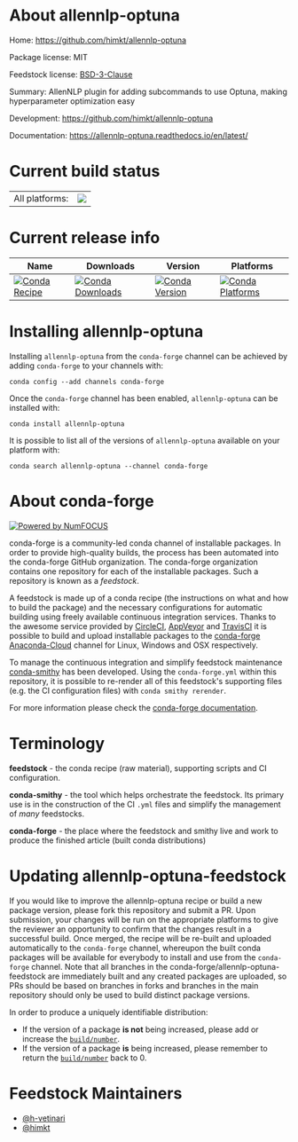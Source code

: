 About allennlp-optuna
=====================

Home: https://github.com/himkt/allennlp-optuna

Package license: MIT

Feedstock license: [BSD-3-Clause](https://github.com/conda-forge/allennlp-optuna-feedstock/blob/master/LICENSE.txt)

Summary: AllenNLP plugin for adding subcommands to use Optuna, making hyperparameter optimization easy

Development: https://github.com/himkt/allennlp-optuna

Documentation: https://allennlp-optuna.readthedocs.io/en/latest/

Current build status
====================


<table><tr><td>All platforms:</td>
    <td>
      <a href="https://dev.azure.com/conda-forge/feedstock-builds/_build/latest?definitionId=11654&branchName=master">
        <img src="https://dev.azure.com/conda-forge/feedstock-builds/_apis/build/status/allennlp-optuna-feedstock?branchName=master">
      </a>
    </td>
  </tr>
</table>

Current release info
====================

| Name | Downloads | Version | Platforms |
| --- | --- | --- | --- |
| [![Conda Recipe](https://img.shields.io/badge/recipe-allennlp--optuna-green.svg)](https://anaconda.org/conda-forge/allennlp-optuna) | [![Conda Downloads](https://img.shields.io/conda/dn/conda-forge/allennlp-optuna.svg)](https://anaconda.org/conda-forge/allennlp-optuna) | [![Conda Version](https://img.shields.io/conda/vn/conda-forge/allennlp-optuna.svg)](https://anaconda.org/conda-forge/allennlp-optuna) | [![Conda Platforms](https://img.shields.io/conda/pn/conda-forge/allennlp-optuna.svg)](https://anaconda.org/conda-forge/allennlp-optuna) |

Installing allennlp-optuna
==========================

Installing `allennlp-optuna` from the `conda-forge` channel can be achieved by adding `conda-forge` to your channels with:

```
conda config --add channels conda-forge
```

Once the `conda-forge` channel has been enabled, `allennlp-optuna` can be installed with:

```
conda install allennlp-optuna
```

It is possible to list all of the versions of `allennlp-optuna` available on your platform with:

```
conda search allennlp-optuna --channel conda-forge
```


About conda-forge
=================

[![Powered by NumFOCUS](https://img.shields.io/badge/powered%20by-NumFOCUS-orange.svg?style=flat&colorA=E1523D&colorB=007D8A)](http://numfocus.org)

conda-forge is a community-led conda channel of installable packages.
In order to provide high-quality builds, the process has been automated into the
conda-forge GitHub organization. The conda-forge organization contains one repository
for each of the installable packages. Such a repository is known as a *feedstock*.

A feedstock is made up of a conda recipe (the instructions on what and how to build
the package) and the necessary configurations for automatic building using freely
available continuous integration services. Thanks to the awesome service provided by
[CircleCI](https://circleci.com/), [AppVeyor](https://www.appveyor.com/)
and [TravisCI](https://travis-ci.com/) it is possible to build and upload installable
packages to the [conda-forge](https://anaconda.org/conda-forge)
[Anaconda-Cloud](https://anaconda.org/) channel for Linux, Windows and OSX respectively.

To manage the continuous integration and simplify feedstock maintenance
[conda-smithy](https://github.com/conda-forge/conda-smithy) has been developed.
Using the ``conda-forge.yml`` within this repository, it is possible to re-render all of
this feedstock's supporting files (e.g. the CI configuration files) with ``conda smithy rerender``.

For more information please check the [conda-forge documentation](https://conda-forge.org/docs/).

Terminology
===========

**feedstock** - the conda recipe (raw material), supporting scripts and CI configuration.

**conda-smithy** - the tool which helps orchestrate the feedstock.
                   Its primary use is in the construction of the CI ``.yml`` files
                   and simplify the management of *many* feedstocks.

**conda-forge** - the place where the feedstock and smithy live and work to
                  produce the finished article (built conda distributions)


Updating allennlp-optuna-feedstock
==================================

If you would like to improve the allennlp-optuna recipe or build a new
package version, please fork this repository and submit a PR. Upon submission,
your changes will be run on the appropriate platforms to give the reviewer an
opportunity to confirm that the changes result in a successful build. Once
merged, the recipe will be re-built and uploaded automatically to the
`conda-forge` channel, whereupon the built conda packages will be available for
everybody to install and use from the `conda-forge` channel.
Note that all branches in the conda-forge/allennlp-optuna-feedstock are
immediately built and any created packages are uploaded, so PRs should be based
on branches in forks and branches in the main repository should only be used to
build distinct package versions.

In order to produce a uniquely identifiable distribution:
 * If the version of a package **is not** being increased, please add or increase
   the [``build/number``](https://conda.io/docs/user-guide/tasks/build-packages/define-metadata.html#build-number-and-string).
 * If the version of a package **is** being increased, please remember to return
   the [``build/number``](https://conda.io/docs/user-guide/tasks/build-packages/define-metadata.html#build-number-and-string)
   back to 0.

Feedstock Maintainers
=====================

* [@h-vetinari](https://github.com/h-vetinari/)
* [@himkt](https://github.com/himkt/)

